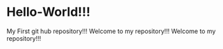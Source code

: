 # Hello-World!!!
My First git hub repository!!!
Welcome to my repository!!!
Welcome to my repository!!!
